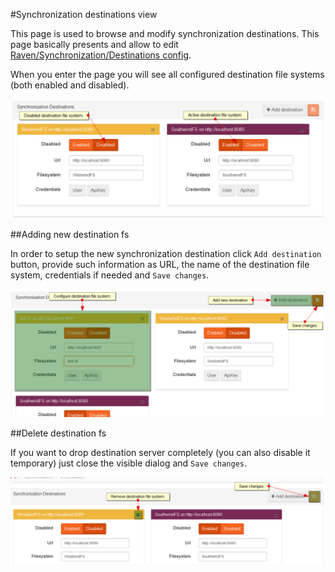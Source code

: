 ﻿#Synchronization destinations view

This page is used to browse and modify synchronization destinations. This page basically presents and allow to edit [Raven/Synchronization/Destinations config](../synchronization/configurations#ravensynchronizationdestinations).

When you enter the page you will see all configured destination file systems (both enabled and disabled).

![Figure 1. Studio. Destinations view](images/destinations-view.png)  

##Adding new destination fs

In order to setup the new synchronization destination click `Add destination` button, provide such information as URL, the name of the destination file
system, credentials if needed and `Save changes`.

![Figure 2. Studio. Destinations view. Add new](images/destinations-view-new-fs.png)  

##Delete destination fs

If you want to drop destination server completely (you can also disable it temporary) just close the visible dialog and `Save changes`.

![Figure 3. Studio. Destinations view. Remove destination](images/destinations-view-remove-fs.png)  
